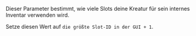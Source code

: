 Dieser Parameter bestimmt, wie viele Slots deine Kreatur für sein internes Inventar verwenden wird.

Setze diesen Wert auf `die größte Slot-ID in der GUI + 1`.